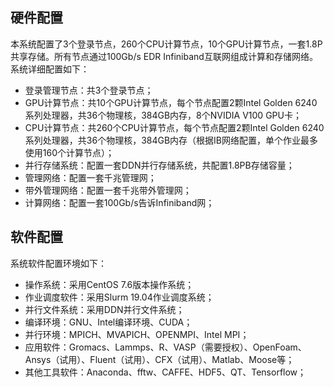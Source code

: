 ## 硬件配置

本系统配置了3个登录节点，260个CPU计算节点，10个GPU计算节点，一套1.8P 共享存储。所有节点通过100Gb/s EDR Infiniband互联网组成计算和存储网络。系统详细配置如下：

- 登录管理节点：共3个登录节点；
- GPU计算节点：共10个GPU计算节点，每个节点配置2颗Intel Golden 6240系列处理器，共36个物理核，384GB内存，8个NVIDIA V100 GPU卡；
- CPU计算节点：共260个CPU计算节点，每个节点配置2颗Intel Golden 6240系列处理器，共36个物理核，384GB内存（根据IB网络配置，单个作业最多使用160个计算节点）；
- 并行存储系统：配置一套DDN并行存储系统，共配置1.8PB存储容量；
- 管理网络：配置一套千兆管理网；
- 带外管理网络：配置一套千兆带外管理网；
- 计算网络：配置一套100Gb/s告诉Infiniband网；

## 软件配置

系统软件配置环境如下：

- 操作系统：采用CentOS 7.6版本操作系统；
- 作业调度软件：采用Slurm 19.04作业调度系统；
- 并行文件系统：采用DDN并行文件系统；
- 编译环境：GNU、Intel编译环境、CUDA；
- 并行环境：MPICH、MVAPICH、OPENMPI、Intel MPI；
- 应用软件：Gromacs、Lammps、R、VASP（需要授权）、OpenFoam、Ansys（试用）、Fluent（试用）、CFX（试用）、Matlab、Moose等；
- 其他工具软件：Anaconda、fftw、CAFFE、HDF5、QT、Tensorflow；

